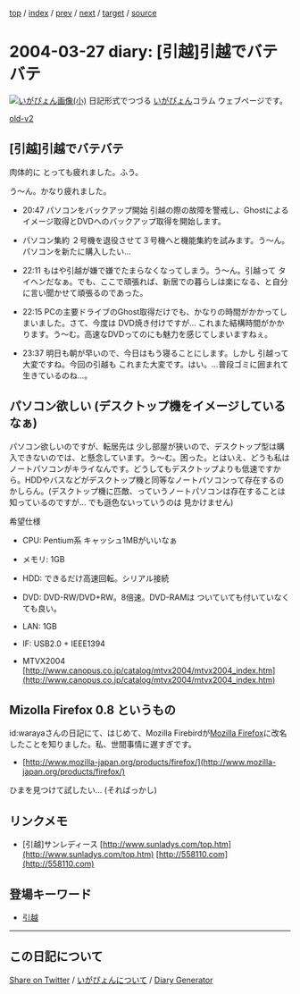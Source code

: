 [top](https://igapyon.github.io/diary/) 
 / [index](https://igapyon.github.io/diary/2004/index.html) 
 / [prev](https://igapyon.github.io/diary/2004/ig040326.html) 
 / [next](https://igapyon.github.io/diary/2004/ig040328.html) 
 / [target](https://igapyon.github.io/diary/2004/ig040327.html) 
 / [source](https://github.com/igapyon/diary/blob/gh-pages/2004/ig040327.html.src.md) 

2004-03-27 diary: [引越]引越でバテバテ
=====================================================================================================
[![いがぴょん画像(小)](https://igapyon.github.io/diary/images/iga200306s.jpg "いがぴょん")](https://igapyon.github.io/diary/memo/memoigapyon.html) 日記形式でつづる [いがぴょん](https://igapyon.github.io/diary/memo/memoigapyon.html)コラム ウェブページです。

[old-v2](ig040327-orig.html)

## [引越]引越でバテバテ

肉体的に とっても疲れました。ふう。

う～ん。かなり疲れました。

* 20:47 パソコンをバックアップ開始 引越の際の故障を警戒し、Ghostによるイメージ取得とDVDへのバックアップ取得を開始します。
  
* パソコン集約 ２号機を退役させて３号機へと機能集約を試みます。う～ん。パソコンを新たに購入したい…
  
* 22:11 もはや引越が嫌で嫌でたまらなくなってしまう。う～ん。引越って タイヘンだなぁ。でも、ここで頑張れば、新居での暮らしは楽になる、と自分に言い聞かせて頑張るのであった。
  
* 22:15 PCの主要ドライブのGhost取得だけでも、かなりの時間がかかってしまいました。さて、今度は
  DVD焼き付けですが… これまた結構時間がかかります。う～む。高速なDVDってのにも魅力を感じてしまいますねぇ。
  
* 23:37 明日も朝が早いので、今日はもう寝ることにします。しかし 引越って大変ですね。今回の引越も
  これまた大変です。はい。…普段ゴミに囲まれて生きているのね…。

## パソコン欲しい (デスクトップ機をイメージしているなぁ)

パソコン欲しいのですが、転居先は 少し部屋が狭いので、デスクトップ型は購入できないのでは、と懸念しています。う～む。困った。とはいえ、どうも私はノートパソコンがキライなんです。どうしてもデスクトップよりも低速ですから。HDDやバスなどがデスクトップ機と同等なノートパソコンって存在するのかしらん。(デスクトップ機に匹敵、っていうノートパソコンは存在することは知っているのですが… でも遜色ないっていうのは 見かけません)

希望仕様

* CPU: Pentium系 キャッシュ1MBがいいなぁ
  
* メモリ: 1GB
  
* HDD: できるだけ高速回転。シリアル接続
  
* DVD: DVD-RW/DVD+RW。8倍速。DVD-RAMは ついていても付いていなくても良い。
  
* LAN: 1GB
  
* IF: USB2.0 + IEEE1394
  
* MTVX2004
  [http://www.canopus.co.jp/catalog/mtvx2004/mtvx2004_index.htm](http://www.canopus.co.jp/catalog/mtvx2004/mtvx2004_index.htm)

## Mizolla Firefox 0.8 というもの

id:warayaさんの日記にて、はじめて、Mozilla Firebirdが[Mozilla Firefox](http://www.igapyon.jp/igapyon/diary/keyword/firefox.html)に改名したことを知りました。私、世間事情に遅すぎです。

* [http://www.mozilla-japan.org/products/firefox/](http://www.mozilla-japan.org/products/firefox/)

ひまを見つけて試したい… (そればっかし)

## リンクメモ

* [引越]サンレディース
  [http://www.sunladys.com/top.htm](http://www.sunladys.com/top.htm)
  [http://558110.com](http://558110.com)

## 登場キーワード

* [引越](https://igapyon.github.io/diary/keyword/moving.html)

----------------------------------------------------------------------------------------------------

## この日記について

[Share on Twitter](https://twitter.com/intent/tweet?hashtags=igapyon%2Cdiary%2C%E3%81%84%E3%81%8C%E3%81%B4%E3%82%87%E3%82%93&text=%E3%81%93%E3%81%AE%E6%97%A5%E8%A8%98%E3%81%AB%E3%81%A4%E3%81%84%E3%81%A6&url=https%3A%2F%2Figapyon.github.io%2Fdiary%2Ftemplate-footer) / [いがぴょんについて](https://igapyon.github.io/diary/memo/memoigapyon.html) / [Diary Generator](https://github.com/igapyon/igapyonv3)
